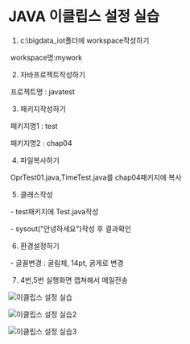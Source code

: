 # JAVA 이클립스 설정 실습



1. c:\bigdata_iot폴더에 workspace작성하기

​     workspace명:mywork



2. 자바프로젝트작성하기

​     프로젝트명 : javatest



3. 패키지작성하기

​     패키지명1 : test

​     패키지명2 : chap04



4. 파일복사하기

​    OprTest01.java,TimeTest.java를 chap04패키지에 복사



5. 클래스작성

​    \- test패키지에 Test.java작성

​    \- sysout("안녕하세요")작성 후 결과확인



6. 환경설정하기

​    \- 글꼴변경 : 굴림체, 14pt, 굵게로 변경



7. 4번,5번 실행화면 캡쳐해서 메일전송 



![이클립스 설정 실습](https://user-images.githubusercontent.com/88473491/129016820-52aa2f08-7565-4bab-9cae-05eed047fc9f.png)








![이클립스 설정 실습2](https://user-images.githubusercontent.com/88473491/129016839-3c91aedf-7145-4916-acdf-0a60305382eb.png)




![이클립스 설정 실습3](https://user-images.githubusercontent.com/88473491/129016853-b14bb090-790b-448d-8834-e49fb932a6b0.png)


